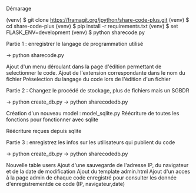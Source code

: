 Démarage

(venv) $ git clone https://framagit.org/jpython/share-code-plus.git
(venv) $ cd share-code-plus
(venv) $ pip install -r requirements.txt
(venv) $ set FLASK_ENV=development
(venv) $ python sharecode.py

Partie 1 : enregistrer le langage de programmation utilisé

-> python sharecode.py

Ajout d'un menu déroulant dans la page d'édition permettant de selectionner le code.
Ajout de l'extension correspondante dans le nom du fichier
Préselection du langage du code lors de l'édition d'un fichier


Partie 2 : Changez le procédé de stockage, plus de fichiers mais un SGBDR


-> python create_db.py
-> python sharecodedb.py

Création d'un nouveau model : model_sqlite.py
Réécriture de toutes les fonctions pour fonctionner avec sqlite

Réécriture reçues depuis sqlite


Partie 3 : enregistrez les infos sur les utilisateurs qui publient du code


-> python create_db.py
-> python sharecodedb.py


Nouvelle table users
Ajout d'une sauvegarde de l'adresse IP, du navigateur et de la date de modification
Ajout du template admin.html
Ajout d'un acces à la page admin de chaque code enregistré pour consulter les donnée d'enregistrementde ce code (IP, navigateur,date)
